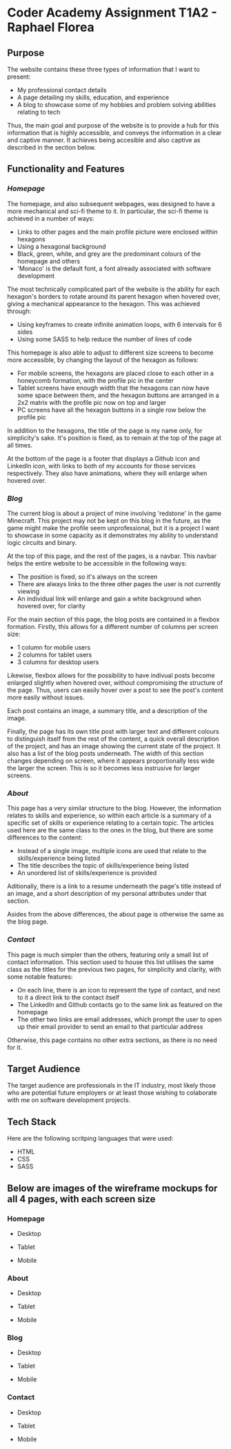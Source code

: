 # Coder Academy Assignment T1A2 - Raphael Florea

## Purpose

The website contains these three types of information that I want to present:
* My professional contact details
* A page detailing my skills, education, and experience
* A blog to showcase some of my hobbies and problem solving abilities relating to tech

Thus, the main goal and purpose of the website is to provide a hub for this information that is highly accessible,
and conveys the information in a clear and captive manner. It achieves being accesible and also captive as described in the section below.

## Functionality and Features

### _Homepage_

The homepage, and also subsequent webpages, was designed to have a more mechanical and sci-fi theme to it. In particular, the sci-fi theme is achieved in a number of ways:
* Links to other pages and the main profile picture were enclosed within hexagons
* Using a hexagonal background
* Black, green, white, and grey are the predominant colours of the homepage and others
* 'Monaco' is the default font, a font already associated with software development

The most technically complicated part of the website is the ability for each hexagon's borders to rotate around its parent hexagon when hovered over, giving a mechanical appearance to the hexagon. This was achieved through:
* Using keyframes to create infinite animation loops, with 6 intervals for 6 sides
* Using some SASS to help reduce the number of lines of code

This homepage is also able to adjust to different size screens to become more accessible, by changing the layout of the hexagon as follows:
* For mobile screens, the hexagons are placed close to each other in a honeycomb formation, with the profile pic in the center
* Tablet screens have enough width that the hexagons can now have some space between them, and the hexagon buttons are arranged in a 2x2 matrix with the profile pic now on top and larger
* PC screens have all the hexagon buttons in a single row below the profile pic

In addition to the hexagons, the title of the page is my name only, for simplicity's sake. It's position is fixed, as to remain at the top of the page at all times.

At the bottom of the page is a footer that displays a Github icon and LinkedIn icon, with links to both of my accounts for those services respectively. They also have animations, where they will enlarge when hovered over.

### _Blog_

The current blog is about a project of mine involving 'redstone' in the game Minecraft. This project may not be kept on this blog in the future, as the game might make the profile seem unprofessional, but it is a project I want to showcase in some capacity as it demonstrates my ability to understand logic circuits and binary.

At the top of this page, and the rest of the pages, is a navbar. This navbar helps the entire website to be accessible in the following ways:
* The position is fixed, so it's always on the screen
* There are always links to the three other pages the user is not currently viewing
* An individual link will enlarge and gain a white background when hovered over, for clarity

For the main section of this page, the blog posts are contained in a flexbox formation. Firstly, this allows for a different number of columns per screen size:
* 1 column for mobile users
* 2 columns for tablet users
* 3 columns for desktop users

Likewise, flexbox allows for the possibility to have indivual posts become enlarged slightly when hovered over, without compromising the structure of the page. Thus, users can easily hover over a post to see the post's content more easily without issues.

Each post contains an image, a summary title, and a description of the image.

Finally, the page has its own title post with larger text and different colours to distinguish itself from the rest of the content, a quick overall description of the project, and has an image showing the current state of the project. It also has a list of the blog posts underneath. The width of this section changes depending on screen, where it appears proportionally less wide the larger the screen. This is so it becomes less instrusive for larger screens.


### _About_

This page has a very similar structure to the blog. However, the information relates to skills and experience, so within each article is a summary of a specific set of skills or experience relating to a certain topic. The articles used here are the same class to the ones in the blog, but there are some differences to the content:
* Instead of a single image, multiple icons are used that relate to the skills/experience being listed
* The title describes the topic of skills/experience being listed
* An unordered list of skills/experience is provided

Aditionally, there is a link to a resume underneath the page's title instead of an image, and a short description of my personal attributes under that section.

Asides from the above differences, the about page is otherwise the same as the blog page.

### _Contact_

This page is much simpler than the others, featuring only a small list of contact information. This section used to house this list utilises the same class as the titles for the previous two pages, for simplicity and clarity, with some notable features:

* On each line, there is an icon to represent the type of contact, and next to it a direct link to the contact itself
* The LinkedIn and Github contacts go to the same link as featured on the homepage
* The other two links are email addresses, which prompt the user to open up their email provider to send an email to that particular address

Otherwise, this page contains no other extra sections, as there is no need for it.

## Target Audience

The target audience are professionals in the IT industry, most likely those who are potential future employers or at least those wishing to colaborate with me on software development projects.

## Tech Stack

Here are the following scritping languages that were used:
* HTML
* CSS
* SASS

## Below are images of the wireframe mockups for all 4 pages, with each screen size
### Homepage
* Desktop

* Tablet

* Mobile

### About
* Desktop

* Tablet

* Mobile

### Blog
* Desktop

* Tablet

* Mobile

### Contact
* Desktop

* Tablet

* Mobile





